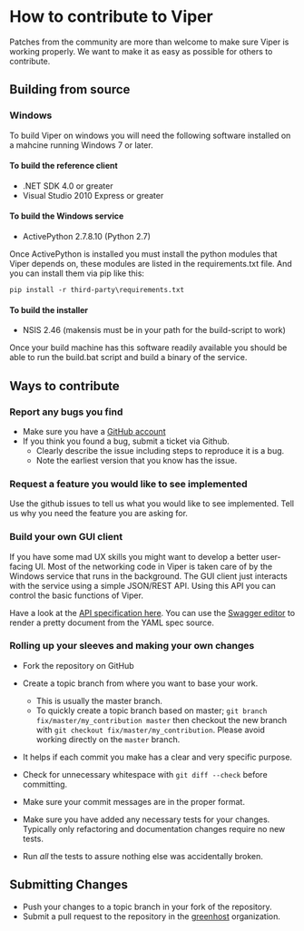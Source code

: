 # How to contribute to Viper

Patches from the community are more than welcome to make sure Viper is working properly. We want to make it as easy as possible for others to contribute.

## Building from source

### Windows
To build Viper on windows you will need the following software installed on a mahcine running Windows 7 or later.

#### To build the reference client
* .NET SDK 4.0 or greater
* Visual Studio 2010 Express or greater

#### To build the Windows service
* ActivePython 2.7.8.10 (Python 2.7)

Once ActivePython is installed you must install the python modules that Viper depends on, these modules are listed in the requirements.txt file. And you can install them via pip like this:

````pip install -r third-party\requirements.txt````

#### To build the installer
* NSIS 2.46 (makensis must be in your path for the build-script to work)

Once your build machine has this software readily available you should be able to run the build.bat script and build a binary of the service.

## Ways to contribute

### Report any bugs you find
* Make sure you have a [GitHub account](https://github.com/signup/free)
* If you think you found a bug, submit a ticket via Github.
  * Clearly describe the issue including steps to reproduce it is a bug.
  * Note the earliest version that you know has the issue.

### Request a feature you would like to see implemented
Use the github issues to tell us what you would like to see implemented. Tell us why you need the feature you are asking for.

### Build your own GUI client
If you have some mad UX skills you might want to develop a better user-facing UI. Most of the networking code in Viper is taken care of by the Windows service that runs in the background. The GUI client just interacts with the service using a simple JSON/REST API. Using this API you can control the basic functions of Viper.

Have a look at the [API specification here](doc/daemon-api.yaml). You can use the [Swagger editor](http://editor.swagger.io) to render a pretty document from the YAML spec source.

### Rolling up your sleeves and making your own changes
* Fork the repository on GitHub
* Create a topic branch from where you want to base your work.
  * This is usually the master branch.
  * To quickly create a topic branch based on master; `git branch
    fix/master/my_contribution master` then checkout the new branch with `git
    checkout fix/master/my_contribution`.  Please avoid working directly on the
    `master` branch.
* It helps if each commit you make has a clear and very specific purpose.
* Check for unnecessary whitespace with `git diff --check` before committing.
* Make sure your commit messages are in the proper format.

* Make sure you have added any necessary tests for your changes. Typically
  only refactoring and documentation changes require no new tests.
* Run _all_ the tests to assure nothing else was accidentally broken.

## Submitting Changes
* Push your changes to a topic branch in your fork of the repository.
* Submit a pull request to the repository in the [greenhost](https://github.com/greenhost) organization.

